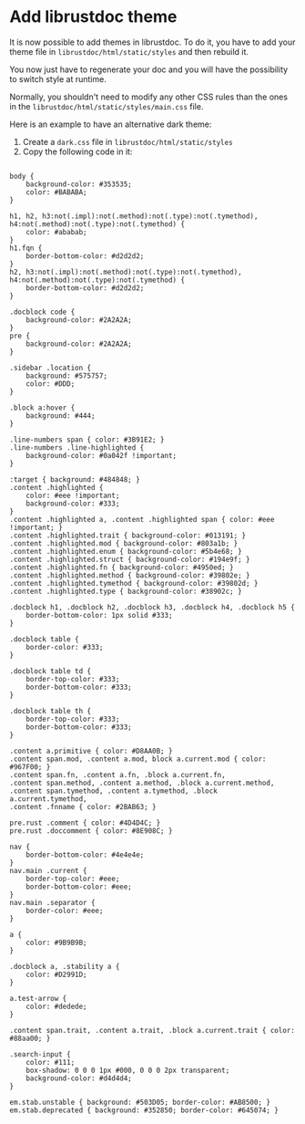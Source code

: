 # Add librustdoc theme

It is now possible to add themes in librustdoc. To do it, you have to add your
theme file in `librustdoc/html/static/styles` and then rebuild it.

You now just have to regenerate your doc and you will have the possibility to
switch style at runtime.

Normally, you shouldn't need to modify any other CSS rules than the ones in
the `librustdoc/html/static/styles/main.css` file.

Here is an example to have an alternative dark theme:

1. Create a `dark.css` file in `librustdoc/html/static/styles`
2. Copy the following code in it:

```

body {
    background-color: #353535;
    color: #BABABA;
}

h1, h2, h3:not(.impl):not(.method):not(.type):not(.tymethod), h4:not(.method):not(.type):not(.tymethod) {
    color: #ababab;
}
h1.fqn {
    border-bottom-color: #d2d2d2;
}
h2, h3:not(.impl):not(.method):not(.type):not(.tymethod), h4:not(.method):not(.type):not(.tymethod) {
    border-bottom-color: #d2d2d2;
}

.docblock code {
    background-color: #2A2A2A;
}
pre {
    background-color: #2A2A2A;
}

.sidebar .location {
    background: #575757;
    color: #DDD;
}

.block a:hover {
    background: #444;
}

.line-numbers span { color: #3B91E2; }
.line-numbers .line-highlighted {
    background-color: #0a042f !important;
}

:target { background: #484848; }
.content .highlighted {
    color: #eee !important;
    background-color: #333;
}
.content .highlighted a, .content .highlighted span { color: #eee !important; }
.content .highlighted.trait { background-color: #013191; }
.content .highlighted.mod { background-color: #803a1b; }
.content .highlighted.enum { background-color: #5b4e68; }
.content .highlighted.struct { background-color: #194e9f; }
.content .highlighted.fn { background-color: #4950ed; }
.content .highlighted.method { background-color: #39802e; }
.content .highlighted.tymethod { background-color: #39802d; }
.content .highlighted.type { background-color: #38902c; }

.docblock h1, .docblock h2, .docblock h3, .docblock h4, .docblock h5 {
    border-bottom-color: 1px solid #333;
}

.docblock table {
    border-color: #333;
}

.docblock table td {
    border-top-color: #333;
    border-bottom-color: #333;
}

.docblock table th {
    border-top-color: #333;
    border-bottom-color: #333;
}

.content a.primitive { color: #D8AA0B; }
.content span.mod, .content a.mod, block a.current.mod { color: #967F00; }
.content span.fn, .content a.fn, .block a.current.fn,
.content span.method, .content a.method, .block a.current.method,
.content span.tymethod, .content a.tymethod, .block a.current.tymethod,
.content .fnname { color: #2BAB63; }

pre.rust .comment { color: #4D4D4C; }
pre.rust .doccomment { color: #8E908C; }

nav {
    border-bottom-color: #4e4e4e;
}
nav.main .current {
    border-top-color: #eee;
    border-bottom-color: #eee;
}
nav.main .separator {
    border-color: #eee;
}

a {
    color: #9B9B9B;
}

.docblock a, .stability a {
    color: #D2991D;
}

a.test-arrow {
    color: #dedede;
}

.content span.trait, .content a.trait, .block a.current.trait { color: #88aa00; }

.search-input {
    color: #111;
    box-shadow: 0 0 0 1px #000, 0 0 0 2px transparent;
    background-color: #d4d4d4;
}

em.stab.unstable { background: #503D05; border-color: #AB8500; }
em.stab.deprecated { background: #352850; border-color: #645074; }
```
